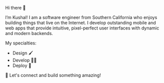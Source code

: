 Hi there 👋

I’m Kushal! I am a software engineer from Southern California who enjoys building things that live on the Internet. I develop outstanding mobile and web apps that provide intuitive, pixel-perfect user interfaces with dynamic and modern backends.

My specialties:

- Design 🖌️
- Develop 👨‍💻
- Deploy 🔁

🚀 Let's connect and build something amazing!
